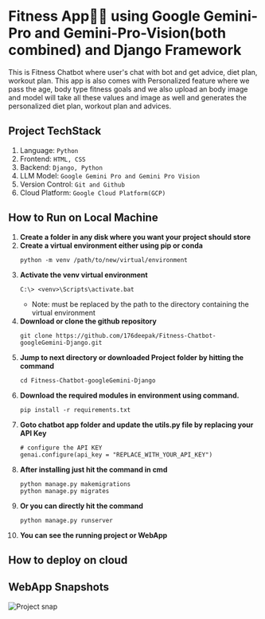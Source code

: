 # Fitness App🏋️‍♀️ using Google Gemini-Pro and Gemini-Pro-Vision(both combined) and Django Framework

This is Fitness Chatbot where user's chat with bot and get advice, diet plan, workout plan. This app is also comes with Personalized feature where we pass the age, body type fitness goals and we also upload an body image and model will take all these values and image as well and generates the personalized diet plan, workout plan and advices.

## Project TechStack
1. Language: `Python`
2. Frontend: `HTML, CSS`
3. Backend: `Django, Python`
4. LLM Model: `Google Gemini Pro and Gemini Pro Vision`
5. Version Control: `Git and Github`
6. Cloud Platform: `Google Cloud Platform(GCP)`

## How to Run on Local Machine
1. **Create a folder in any disk where you want your project should store**
2. **Create a virtual environment either using pip or conda**
    ```
    python -m venv /path/to/new/virtual/environment
    ```
3. **Activate the venv virtual environment**
    ```
    C:\> <venv>\Scripts\activate.bat
    ```
    - Note: <venv> must be replaced by the path to the directory containing the virtual environment
4. **Download or clone the github repository**
    ```
    git clone https://github.com/176deepak/Fitness-Chatbot-googleGemini-Django.git
    ```
5. **Jump to next directory or downloaded Project folder by hitting the command**
    ```
    cd Fitness-Chatbot-googleGemini-Django
    ```
6. **Download the required modules in environment using command.**
    ```
    pip install -r requirements.txt
    ```
7. **Goto chatbot app folder and update the utils.py file by replacing your API Key**
    ```
    # configure the API KEY 
    genai.configure(api_key = "REPLACE_WITH_YOUR_API_KEY")
    ```
8. **After installing just hit the command in cmd**
    ```
    python manage.py makemigrations
    python manage.py migrates
    ```
9. **Or you can directly hit the command**
    ```
    python manage.py runserver
    ```
10. **You can see the running project or WebApp**

## How to deploy on cloud

## WebApp Snapshots
![Project snap](https://drive.google.com/uc?id=1biVyxZ3j96mPpXEEBJrC1ZWk3-9Ynk8T)